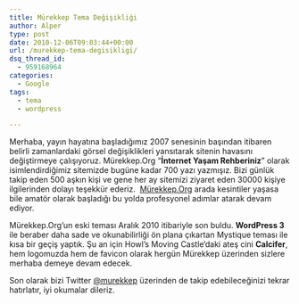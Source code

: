 ```yaml
---
title: Mürekkep Tema Değişikliği
author: Alper
type: post
date: 2010-12-06T09:03:44+00:00
url: /murekkep-tema-degisikligi/
dsq_thread_id:
  - 959168964
categories:
  - Google
tags:
  - tema
  - wordpress

---
```

Merhaba, yayın hayatına başladığımız 2007 senesinin başından itibaren belirli zamanlardaki görsel değişiklikleri yansıtarak sitenin havasını değiştirmeye çalışıyoruz. Mürekkep.Org “**İnternet Yaşam Rehberiniz**” olarak isimlendirdiğimiz sitemizde bugüne kadar 700 yazı yazmışız. Bizi günlük takip eden 500 aşkın kişi ve gene her ay sitemizi ziyaret eden 30000 kişiye ilgilerinden dolayı teşekkür ederiz.  [Mürekkep.Org][1] arada kesintiler yaşasa bile amatör olarak başladığı bu yolda profesyonel adımlar atarak devam ediyor.

Mürekkep.Org’un eski teması Aralık 2010 itibariyle son buldu. **WordPress 3** ile beraber daha sade ve okunabilirliği ön plana çıkartan Mystique teması ile kısa bir geçiş yaptık. Şu an için Howl’s Moving Castle‘daki ateş cini **Calcifer**, hem logomuzda hem de favicon olarak hergün Mürekkep üzerinden sizlere merhaba demeye devam edecek.

Son olarak bizi Twitter <a href="http://twitter.com/murekkep" target="_blank">@murekkep</a> üzerinden de takip edebileceğinizi tekrar hatırlatır, iyi okumalar dileriz.

 [1]: https://www.murekkep.org